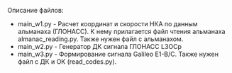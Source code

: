 Описание файлов:
- main_w1.py  - Расчет координат и скорости НКА по данным альманаха (ГЛОНАСС). К нему прилагается файл чтения альманаха almanac_reading.py. Также нужен файл с альманахом.
- main_w2.py - Генератор ДК сигнала ГЛОНАСС  L3OCp
- main_w3.py - Формирование сигнала Galileo E1-B/C. Также нужен файл с ДК и ОК (read_codes.py).
